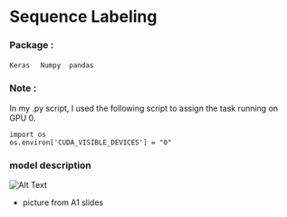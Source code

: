 # Sequence Labeling
### Package : 
`Keras` &nbsp; ` Numpy`  &nbsp;` pandas` &nbsp;

### Note :
In my .py script, I used the following script to assign the task running on GPU 0.<br>

```
import os
os.environ['CUDA_VISIBLE_DEVICES'] = "0"
```
### model description
![Alt Text](https://github.com/thtang/ADLxMLDS2017/blob/master/hw1/model_description.png)
* picture from A1 slides

